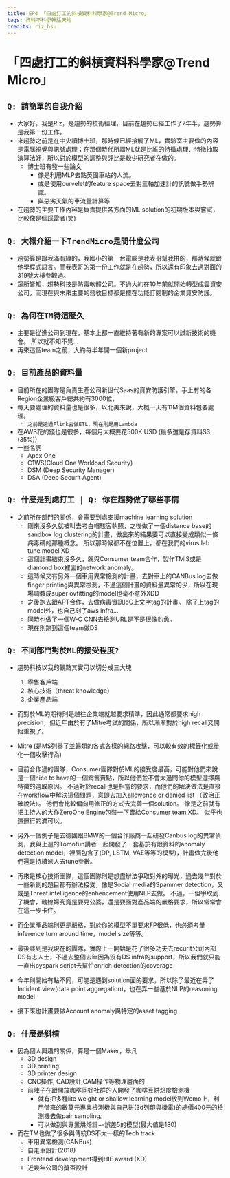```yaml
---
title: EP4 「四處打工的斜槓資料科學家@Trend Micro」 
tags: 資料不科學幹話天地
credits: riz_hsu
---
```


# 「四處打工的斜槓資料科學家@Trend Micro」 

## ```Q: 請簡單的自我介紹```
* 大家好，我是Riz，是趨勢的技術經理，目前在趨勢已經工作了7年半，趨勢算是我第一份工作。
* 來趨勢之前是在中央讀博士班，那時候已經接觸了ML，實驗室主要做的內容是電腦視覺與訊號處理；在那個時代所謂ML就是比誰的特徵處理、特徵抽取演算法好，所以對於模型的調整與評比是較少研究者在做的。
    * 博士班有發一些論文
        * 像是利用MLP去點英國車站的人流。
        * 或是使用curvelet的feature space去對三軸加速計的訊號做手勢辨識。
        * 與惡劣天氣的車流量計算等
* 在趨勢的主要工作內容是負責提供各方面的ML solution的初期版本與嘗試，比較像是個踩雷者(笑)

## ```Q: 大概介紹一下TrendMicro是間什麼公司```
* 趨勢算是跟我滿有緣的，我國小的第一台電腦是我表哥幫我拼的，那時候就跟他學程式語言。而我表哥的第一份工作就是在趨勢，所以還有印象去過對面的319號大樓參觀過。
* 眾所皆知，趨勢科技是防毒軟體公司。不過大約在10年前就開始轉型成雲資安公司，而現在與未來主要的營收目標都是擺在功能訂閱制的企業資安防護。


## ```Q: 為何在TM待這麼久```
* 主要是從進公司到現在，基本上都一直維持著有新的專案可以試新技術的機會。 所以就不知不覺...
* 再來這個team之前，大約每半年開一個新project

## ```Q: 目前產品的資料量```
* 目前所在的團隊是負責生產公司新世代Saas的資安防護引擎，手上有的各Region企業級客戶總共約有3000位，
* 每天要處理的資料量也是很多，以北美來說，大概一天有11M個資料包要處理。
    * ```之前是透過Flink去做ETL，現在則是用Lambda```
* 在AWS花的錢也是很多，每個月大概要花500K USD (最多還是存資料S3 (35%))
* 一些名詞
    * Apex One
    * C1WS(Cloud One Workload Security)
    * DSM (Deep Security Manager)
    * DSA (Deep Securit Agent)

## ```Q: 什麼是到處打工 | Q: 你在趨勢做了哪些事情```
* 之前所在部門的關係，會需要到處支援machine learning solution
    * 剛來沒多久就被叫去考白帽駭客執照，之後做了一個distance base的 sandbox log clustering的計畫，做出來的結果要可以直接變成類似一條病毒碼的那種概念。 所以那時候都不在位置上，都在我們的virus lab tune model XD
    * 這個計畫結束沒多久，就與Consumer team合作，製作TMIS或是diamond box裡面的network anomaly。
    * 這時候又有另外一個車用異常檢測的計畫，去對車上的CANBus log去做finger printing與異常檢測，不過這個計畫的資料量異常的少，所以在現場調教成super ovfitting的model也毫不意外XDD
    * 之後跑去跟APT合作，去做病毒資訊IoC上文字tag的計畫。 除了上tag的model外，也自己刻了aws infra...
    * 同時也做了一個W-C CNN去檢測URL是不是很像釣魚。
    * 現在則跑到這個team做DS

## ```Q: 不同部門對於ML的接受程度?```
* 趨勢科技以我的觀點其實可以切分成三大塊
    1. 零售客戶端
    2. 核心技術（threat knowledge）
    3. 企業產品端
    
* 而對於ML的期待則是越往企業端就越要求精準，因此通常都要求high precision，但近年由於有了Mitre考試的關係，所以漸漸對於high recall又開始重視了。
* Mitre (是MS列舉了並歸類的各式各樣的網路攻擊，可以較有效的標籤化或量化一個攻擊行為)
* 目前合作過的團隊，Consumer團隊對於ML的接受度最高，可能對他們來說是一個nice to have的一個銷售賣點，所以他們並不會太過問你的模型選擇與特徵的選取原因。 不過對於recall也是相當的要求，而他們的解決做法是直接在workflow中解決這個問題，意即去加入allowence or denied list （政治正確說法）。 他們會比較偏向用修正的方式去完善一個solution。 像是之前就有把主持人的大作ZeroOne Engine包裝一下賣給Consumer team XD。 似乎也還運行的滿可以。
* 另外一個例子是去德國跟BMW的一個合作廠商一起研發Canbus log的異常偵測，我與上週的Tomofun講者一起開發了一套基於有限資料的anomaly detection model，裡面包含了(DP, LSTM, VAE等等的模型)，計畫做完後他們還是持續派人去tune參數。

* 再來是核心技術團隊，這個團隊則是想盡辦法爭取對外的曝光，過去幾年對於一些新創的題目都有辦法接受，像是Social media的Spammer detection，又或是Threat intelligence的enhencement使用NLP去做。 不過，一但爭取到了機會，醜媳婦究竟是要見公婆，還是要面對產品端的嚴格要求，所以常常會在這一步卡住。

* 而企業產品端則更是嚴格，對於你的模型不單要求FP很低，也必須考量inference turn around time，model size等等。

* 最後談到是我現在的團隊，實際上一開始是花了很多功夫去recurit公司內部DS有志人士，不過去整個去年因為沒有DS infra的support，所以我們就只能一直出pyspark script去幫忙enrich detection的coverage
* 今年則開始有點不同，可能是遇到solution面的要求，所以除了最近在弄了Incident view(data point aggregation)，也在弄一些基於NLP的reasoning model
* 接下來也計畫要做Account anomaly與特定的asset tagging

## ```Q: 什麼是斜槓```
* 因為個人興趣的關係，算是一個Maker，舉凡
    * 3D design
    * 3D printing
    * 3D printer design
    * CNC操作, CAD設計,CAM操作等物理層面的
    * 前陣子在跟開放咖啡同好社群的人開發了咖啡豆烘焙度檢測機
        * 就有把多種lite weight or shallow learning model放到Wemo上，利用借來的數萬元專業檢測機與自己拼(3d列印與機電)的總價400元的檢測機去做pair sampling。
        * 可以做到與專業烘焙計+-誤差5的模型(最大值是180)
* 而在TM也做了很多與傳統DS不太一樣的Tech track
    * 車用異常檢測(CANBus)
    * 自走車設計(2018)
    * Frontend development得到HIE award (XD)
    * 近幾年公司的獎盃設計